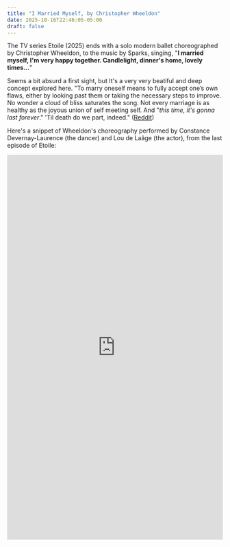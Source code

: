 ```yaml
---
title: "I Married Myself, by Christopher Wheeldon"
date: 2025-10-16T22:46:05-05:00
draft: false
---
```


The TV series Etoile (2025) ends with a solo modern ballet choreographed by Christopher Wheeldon, to the music by Sparks, singing, "**I married myself, I'm very happy together. Candlelight, dinner's home, lovely times...**"

Seems a bit absurd a first sight, but It's a very very beatiful and deep concept explored here. "To marry oneself means to fully accept one’s own flaws, either by looking past them or taking the necessary steps to improve. No wonder a cloud of bliss saturates the song. Not every marriage is as healthy as the joyous union of self meeting self. And "*this time, it's gonna last forever*." 'Til death do we part, indeed." ([Reddit](https://www.reddit.com/r/sparksftw/comments/pljfjt/beauty_in_the_banal_analyzing_lil_beethoven_by/?utm_source=share&utm_medium=web3x&utm_name=web3xcss&utm_term=1&utm_content=share_button))

Here's a snippet of Wheeldon's choreography performed by Constance Devernay-Laurence (the dancer) and Lou de Laâge (the actor), from the last episode of Etoile:

<div style="position: relative; padding-bottom: 177.78%; /* for 1:1 aspect ratio */ height: 0; overflow: hidden; max-width: 100%; margin: 0 auto; display: block;">
  <iframe 
    src="https://www.youtube.com/embed/174x32tdnqU" 
    title="YouTube Short"
    frameborder="0"
    allow="accelerometer; autoplay; clipboard-write; encrypted-media; gyroscope; picture-in-picture; web-share"
    referrerpolicy="strict-origin-when-cross-origin"
    allowfullscreen
    style="position: absolute; top: 0; left: 0; width: 100%; height: 100%;">
  </iframe>
</div>
